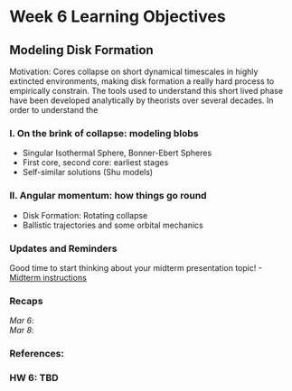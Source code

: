 # Week 6 Learning Objectives
## Modeling Disk Formation
Motivation: Cores collapse on short dynamical timescales in highly extincted environments, making disk formation a really hard process to empirically constrain.
The tools used to understand this short lived phase have been developed analytically by theorists over several decades. In order to understand the 

### I. On the brink of collapse: modeling blobs
  + Singular Isothermal Sphere, Bonner-Ebert Spheres
  + First core, second core: earliest stages
  + Self-similar solutions (Shu models)
### II. Angular momentum: how things go round
  + Disk Formation: Rotating collapse
  + Ballistic trajectories and some orbital mechanics
    
### Updates and Reminders
Good time to start thinking about your midterm presentation topic! - [Midterm instructions](https://github.com/akuznetsova/spf-2024/issues/12)

### Recaps
*Mar 6*:   
*Mar 8*:  

### References:

### HW 6: TBD

